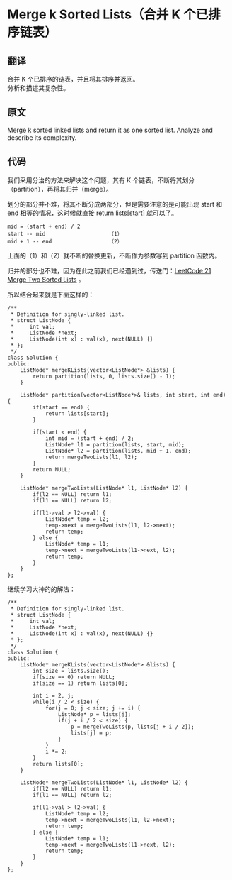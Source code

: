 # Merge k Sorted Lists（合并 K 个已排序链表）

## 翻译
合并 K 个已排序的链表，并且将其排序并返回。  
分析和描述其复杂性。

## 原文
Merge k sorted linked lists and return it as one sorted list. Analyze and describe its complexity.

## 代码
我们采用分治的方法来解决这个问题，其有 K 个链表，不断将其划分（partition），再将其归并（merge）。

划分的部分并不难，将其不断分成两部分，但是需要注意的是可能出现 start 和 end 相等的情况，这时候就直接 return lists[start] 就可以了。

```
mid = (start + end) / 2
start -- mid                    （1）
mid + 1 -- end                  （2）
```

上面的（1）和（2）就不断的替换更新，不断作为参数写到 partition 函数内。

归并的部分也不难，因为在此之前我们已经遇到过，传送门：[LeetCode 21 Merge Two Sorted Lists](http://blog.csdn.net/nomasp/article/details/49764883) 。

所以结合起来就是下面这样的：

```
/**
 * Definition for singly-linked list.
 * struct ListNode {
 *     int val;
 *     ListNode *next;
 *     ListNode(int x) : val(x), next(NULL) {}
 * };
 */
class Solution {
public:
    ListNode* mergeKLists(vector<ListNode*> &lists) {
        return partition(lists, 0, lists.size() - 1);
    }

    ListNode* partition(vector<ListNode*>& lists, int start, int end) {
        if(start == end) {
            return lists[start];
        }

        if(start < end) {
            int mid = (start + end) / 2;            
            ListNode* l1 = partition(lists, start, mid);
            ListNode* l2 = partition(lists, mid + 1, end);
            return mergeTwoLists(l1, l2);
        }       
        return NULL;
    }

    ListNode* mergeTwoLists(ListNode* l1, ListNode* l2) {
        if(l2 == NULL) return l1;
        if(l1 == NULL) return l2;

        if(l1->val > l2->val) {
            ListNode* temp = l2;
            temp->next = mergeTwoLists(l1, l2->next);
            return temp;
        } else {
            ListNode* temp = l1;
            temp->next = mergeTwoLists(l1->next, l2);
            return temp;
        }
    }
};
```

继续学习大神的的解法：

```
/**
 * Definition for singly-linked list.
 * struct ListNode {
 *     int val;
 *     ListNode *next;
 *     ListNode(int x) : val(x), next(NULL) {}
 * };
 */ 
class Solution {
public:
    ListNode* mergeKLists(vector<ListNode*> &lists) {
        int size = lists.size();
        if(size == 0) return NULL;
        if(size == 1) return lists[0];

        int i = 2, j;
        while(i / 2 < size) {
            for(j = 0; j < size; j += i) {
                ListNode* p = lists[j];
                if(j + i / 2 < size) {
                    p = mergeTwoLists(p, lists[j + i / 2]);
                    lists[j] = p;
                }
            }
            i *= 2;
        }
        return lists[0];
    }

    ListNode* mergeTwoLists(ListNode* l1, ListNode* l2) {
        if(l2 == NULL) return l1;
        if(l1 == NULL) return l2;

        if(l1->val > l2->val) {
            ListNode* temp = l2;
            temp->next = mergeTwoLists(l1, l2->next);
            return temp;
        } else {
            ListNode* temp = l1;
            temp->next = mergeTwoLists(l1->next, l2);
            return temp;
        }
    }
};
```